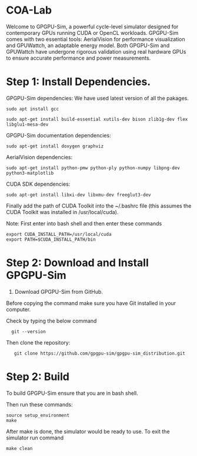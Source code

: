 # COA-Lab
Welcome to GPGPU-Sim, a powerful cycle-level simulator designed for contemporary GPUs running CUDA or OpenCL workloads. GPGPU-Sim comes with two essential tools: AerialVision for performance visualization and GPUWattch, an adaptable energy model. Both GPGPU-Sim and GPUWattch have undergone rigorous validation using real hardware GPUs to ensure accurate performance and power measurements.
# Step 1: Install Dependencies.

GPGPU-Sim dependencies:
We have used latest version of all the pakages.

    sudo apt install gcc

    sudo apt-get install build-essential xutils-dev bison zlib1g-dev flex libglu1-mesa-dev

    
GPGPU-Sim documentation dependencies:

    sudo apt-get install doxygen graphviz

AerialVision dependencies:

    sudo apt-get install python-pmw python-ply python-numpy libpng-dev python3-matplotlib

CUDA SDK dependencies:

    sudo apt-get install libxi-dev libxmu-dev freeglut3-dev

Finally add the path of CUDA Toolkit into the ~/.bashrc file 
(this assumes the CUDA Toolkit was installed in /usr/local/cuda).

Note: First enter into bash shell and then enter these commands

    export CUDA_INSTALL_PATH=/usr/local/cuda
    export PATH=$CUDA_INSTALL_PATH/bin
# Step 2: Download and Install GPGPU-Sim

1. Download GPGPU-Sim from GitHub.

Before copying the command make sure you have Git installed in your computer.

Check by typing the below command

      git --version

Then clone the repository:

       git clone https://github.com/gpgpu-sim/gpgpu-sim_distribution.git


# Step 2: Build

To build GPGPU-Sim ensure that you are in bash shell.

Then run these commands:

    source setup_environment
    make

After make is done, the simulator would be ready to use. To exit the simulator run command

    make clean

    
